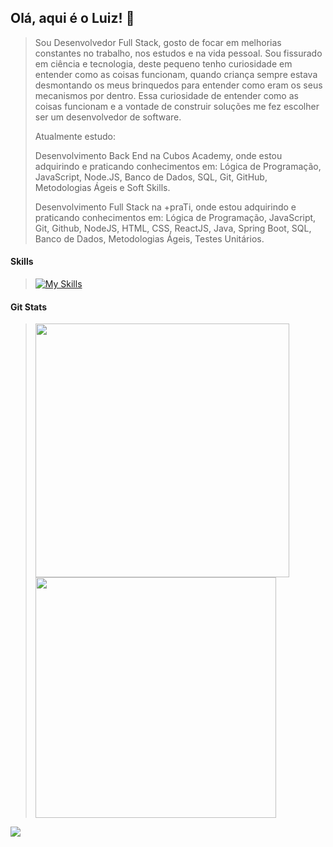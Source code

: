 ## Olá, aqui é o Luiz! 👋

> Sou Desenvolvedor Full Stack, gosto de focar em melhorias constantes no trabalho, nos estudos e na vida pessoal. Sou fissurado em ciência e tecnologia, deste pequeno tenho curiosidade em entender como as coisas funcionam, quando criança sempre estava desmontando os meus brinquedos para entender como eram os seus mecanismos por dentro. Essa curiosidade de entender como as coisas funcionam e a vontade de construir soluções me fez escolher ser um desenvolvedor de software.
>
> Atualmente estudo:
>
> Desenvolvimento Back End na Cubos Academy, onde estou adquirindo e praticando conhecimentos em: 
Lógica de Programação, JavaScript, Node.JS, Banco de Dados, SQL, Git, GitHub, Metodologias Ágeis e Soft Skills.
>
> Desenvolvimento Full Stack na +praTi, onde estou adquirindo e praticando conhecimentos em: 
Lógica de Programação, JavaScript, Git, Github, NodeJS, HTML, CSS, ReactJS, Java, Spring Boot, SQL, Banco de Dados, Metodologias Ágeis, Testes Unitários.

#### Skills
> [![My Skills](https://skillicons.dev/icons?i=js,nodejs,java,spring,react,html,css,mysql,postgres,vscode,git,github,linux)](https://skillicons.dev)

#### Git Stats

> <p float="left">
>  <img src="https://github-readme-streak-stats.herokuapp.com/?user=luiznslobato&theme=dark&date_format=j%20M%5B%20Y%5D&currStreakLabel=6FDA44&fire=6FDA44&ring=6FDA44" width=406" />
>  <img src="https://github-readme-stats.vercel.app/api?username=luiznslobato&title_color=6FDA44&text_color=FFFFFF&show_icons=true&icon_color=6FDA44&include_all_commits=true&count_private=true&theme=dark" width="385" />
</p>

[![](https://visitcount.itsvg.in/api?id=luiznslobato&icon=0&color=0)](https://visitcount.itsvg.in)
